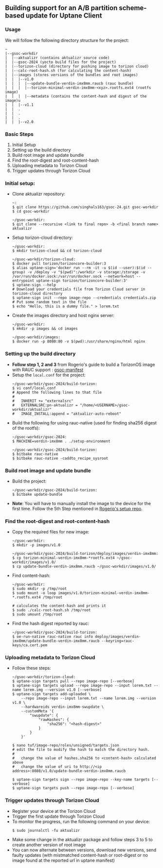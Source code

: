 ## Building support for an A/B partition scheme-based update for Uptane Client

### Usage
We will follow the following directory structure for the project:
```
~
|--gsoc-workdir
|  |--aktualizr (contains aktualizr source code)
|  |--gsoc-2024 (yocto build files for the project)
|  |--torizon-cloud (directory for pushing image to torizon cloud)
|  |--calc-root-hash.sh (for calculating the content-hash)
|  |--images (stores versions of the bundles and root images)
|  |  |--v1.0
|  |  |  |--update-bundle-verdin-imx8mm.raucb (rauc bundle)
|  |  |  |--torizon-minimal-verdin-imx8mm-<xyz>.rootfs.ext4 (rootfs image)
|  |  |  |--metadata (contains the content-hash and digest of the image)u
|  |  |--v1.1
|  |  .
|  |  .
|  |  .
|  |  |--v2.0
```

### Basic Steps
1. Initial Setup
2. Setting up the build directory
3. Build root image and update bundle
4. Find the root-digest and root-content-hash
5. Uploading metadata to Torizon Cloud
6. Trigger updates through Torizon Cloud

### Initial setup: 
- Clone aktualizr repository:
    ```
    ~:
    $ git clone https://github.com/singhals163/gsoc-24.git gsoc-workdir
    $ cd gsoc-workdir

    ~/gsoc-workdir: 
    $ git clone --recursive <link to final repo> -b <final branch name> aktualizr
    ```
- Setup torizon-cloud directory: 
    ```
    ~/gsoc-workdir: 
    $ mkdir torizon-cloud && cd torizon-cloud

    ~/gsoc-workdir/torizon-cloud:
    $ docker pull torizon/torizoncore-builder:3
    $ alias uptane-sign='docker run --rm -it -u $(id --user):$(id --group) -v /deploy -v "$(pwd)":/workdir -v storage:/storage -v /var/run/docker.sock:/var/run/docker.sock --network=host --entrypoint uptane-sign torizon/torizoncore-builder:3'
    $ uptane-sign --help
    # Download your credentials file from Torizon Cloud server in torizon-cloud directory
    $ uptane-sign init --repo image-repo --credentials credentials.zip
    # Put some random text in the file
    $ echo "Hello, this is a dummy file." > lorem.txt
    ```
- Create the images directory and host nginx server: 
    ```
    ~/gsoc-workdir: 
    $ mkdir -p images && cd images

    ~/gsoc-workdir/images:
    $ docker run -p 8080:80 -v $(pwd):/usr/share/nginx/html nginx
    ```
### Setting up the build directory
- **Follow step 1, 2 and 3** from Rogerio's guide to build a TorizonOS image with RAUC support : [gsoc-manifest](https://github.com/rborn-tx/gsoc-manifest)
 - Setup the `local.conf` for the project:
    ```
    ~/gsoc-workdir/gsoc-2024/build-torizon:
    $ vi conf/local.conf
    # Append the following lines to that file
    # 
    #   INHERIT += "externalsrc"
    #   EXTERNALSRC:pn-aktualizr = "/home/<USERNAME>/gsoc-workdir/aktualizr"
    #   IMAGE_INSTALL:append = "aktualizr-auto-reboot"
    ```
- Build the following for using rauc-native (used for finding sha256 digest of the rootfs):
    ```
    ~/gsoc-workdir/gsoc-2024:
    $ MACHINE=verdin-imx8mm . ./setup-environment 
    
    ~/gsoc-workdir/gsoc-2024/build-torizon:
    $ bitbake rauc-native
    $ bitbake rauc-native -caddto_recipe_sysroot
    ```
### Build root image and update bundle
- Build the project:
    ```
    ~/gsoc-workdir/gsoc-2024/build-torizon:
    $ bitbake update-bundle
    ```
- **Note**: You will have to manually install the image to the device for the first time. Follow the 5th Step mentioned in [Rogerio's setup repo](https://github.com/rborn-tx/gsoc-manifest?tab=readme-ov-file#install-os-image).
### Find the root-digest and root-content-hash
- Copy the required files for new image:
    ```
    ~/gsoc-workdir:
    $ mkdir -p images/v1.0
    
    ~/gsoc-workdir/gsoc-2024/build-torizon/deploy/images/verdin-imx8mm:
    $ cp torizon-minimal-verdin-imx8mm-*rootfs.ext4 ~/gsoc-workdir/images/v1.0/
    $ cp update-bundle-verdin-imx8mm.raucb ~/gsoc-workdir/images/v1.0/
    ```
- Find content-hash:
    ```
    ~/gsoc-workdir:
    $ sudo mkdir -p /tmp/root
    $ sudo mount -o loop images/v1.0/torizon-minimal-verdin-imx8mm-*.rootfs.ext4 /tmp/root

    # calculates the content-hash and prints it
    $ sudo ./calc-root-hash.sh /tmp/root
    $ sudo umount /tmp/root
    ```

- Find the hash digest reported by rauc:
    ```
    ~/gsoc-workdir/gsoc-2024/build-torizon:
    $ oe-run-native rauc-native rauc info deploy/images/verdin-imx8mm/update-bundle-verdin-imx8mm.raucb --keyring=rauc-keys/ca.cert.pem 
    ```
### Uploading metadata to Torizon Cloud
- Follow these steps:
    ```
    ~/gsoc-workdir/torizon-cloud:
    $ uptane-sign targets pull --repo image-repo [--verbose]
    $ uptane-sign targets upload --repo image-repo --input lorem.txt --name lorem.img --version v1.0 [--verbose]
    $ uptane-sign targets add-uploaded \
        --repo image-repo --input lorem.txt --name lorem.img --version v1.0 \
        --hardwareids verdin-imx8mm-swupdate \
        --customMeta '{
            "swupdate": {
                "rawHashes": {
                    "sha256": "<hash-digest>"
                }
            }
        }'
    
    $ nano tuf/image-repo/roles/unsigned/targets.json
    # edit the file to modify the hash to match the directory hash.
    #
    #   change the value of hashes.sha256 to <content-hash> calculated above
    #   change the value of uri to http://<ip address>:8080/v1.0/update-bundle-verdin-imx8mm.raucb
    
    $ uptane-sign targets sign --repo image-repo --key-name targets [--verbose]
    $ uptane-sign targets push --repo image-repo [--verbose]
    ```
### Trigger updates through Torizon Cloud
- Register your device at the Torizon Cloud
- Trigger the first update through Torizon Cloud
- To monitor the progress, run the following command on your device: 
    ```
    $ sudo journalctl -fu aktualizr
    ```
- Make some change in the aktualizr package and follow steps 3 to 5 to create another version of root image
- You can now alternate between versions, download new versions, send faulty updates (with mistmatched content-hash or root-digest or no image found at the reported url in uptane manifest)